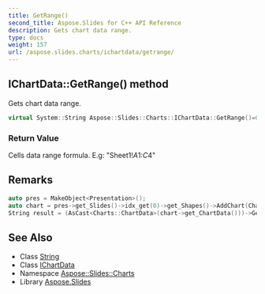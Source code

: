 ```yaml
---
title: GetRange()
second_title: Aspose.Slides for C++ API Reference
description: Gets chart data range.
type: docs
weight: 157
url: /aspose.slides.charts/ichartdata/getrange/
---
```

## IChartData::GetRange() method


Gets chart data range.

```cpp
virtual System::String Aspose::Slides::Charts::IChartData::GetRange()=0
```


### Return Value

Cells data range formula. E.g: \"Sheet1!$A$1:$C$4\"
## Remarks




```cpp
auto pres = MakeObject<Presentation>();
auto chart = pres->get_Slides()->idx_get(0)->get_Shapes()->AddChart(Charts::ChartType::PercentsStackedBar, 100.0f, 100.0f, 500.0f, 400.0f);
String result = (AsCast<Charts::ChartData>(chart->get_ChartData()))->GetRange();
```

## See Also

* Class [String](../../../system/string/)
* Class [IChartData](../)
* Namespace [Aspose::Slides::Charts](../../)
* Library [Aspose.Slides](../../../)